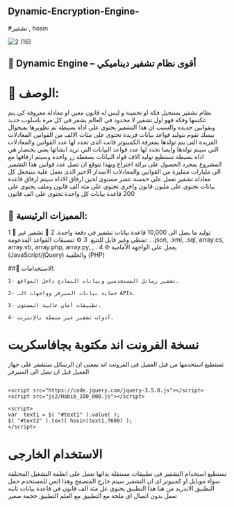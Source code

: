 ## Dynamic-Encryption-Engine-
#تشفير  , hosin

![2 (16)](https://github.com/user-attachments/assets/fd9d0c13-8231-44a6-8e84-6a161d555f61)



## 🔸 Dynamic  Engine – أقوى نظام تشفير ديناميكي
# 🔸 الوصف:
نظام تشفير يستحيل فكة او تخمينة و ليس له قانون معين او معادلة معروفة كي يتم عكسها وفكه فهو اول تشفير لا محدود فى العالم يشفر فى كل مرة باسلوب جديد وبقوانين جديده والسبب ان هذا التشفير يحتوى على اداة بسيطة تم تطويرها بفيجوال بيسك تقوم بتوليد قواعد بيانات فريدة تحتوى على مئات الالف من القوانين المعادلات الفريدة التى يتم تولدها بمعرفة الكمبيوتر  فانت الذى تحدد لها عدد القوانين والمعادلات التى سيتم تولدها وايضا تحدد لها عدد قواعد البيانات التى تريد انشائها يعنى بختصار هى اداة بسيطة تستطيع توليد الاف قواد البيانات بضغطة زر واحدة وسيتم ارفاقها مع المشروع بمجرد الحصول على برائة اختراع وبهذا تتوقع ان تصل عدد قوانين هذا التشفير الى مليارات ممليرة من القوانين والمعادلات الاصدار الاخير الذى نعمل علية سيجعل كل معادلة تشفير تعمل على خمسة عشر مستوى لحين ارفاق الاداة سيتم ارفاق قاعدة بيانات تحتوى على مليون قانون واخرى تحتوى على مئة الف قانون وملف يحتوى على 200 قاعدة بيانات كل واحدة تحتوى على الف قانون 


## 🔸 المميزات الرئيسية:

1 🔁  توليد ما يصل الى 10,000 قاعدة بيانات تشفير في دفعة واحدة.
2 🧠 تشفير غير نمطي وغير قابل للتتبع.
3 ⚙️ تنسيقات القواعد المدعومة: .  .json, .xml, .sql, array.cs, array.vb, array.php, array.py, , .
4 🌐 يعمل على الواجهة الأمامية (JavaScript/jQuery) والخلفية (PHP)  




##🔸 الاستخدامات:

    1- تشفير رسائل المستخدمين وبيانات النماذج داخل المواقع.
    
    2- حماية بيانات السيرفر وواجهات الـ APIs.
    
    3- تطبيقات أمان عالية المستوى.
    
    4- أدوات تشفير غير متصلة بالإنترنت.


#  نسخة الفرونت اند مكتوبة بجافاسكربت  
تستطيع استخدمها من قبل العميل فى الفرونت اند بمعنى ان الرسائل ستشفر على جهاز العميل قبل ان تصل الى السيرفر 

```

<script src="https://code.jquery.com/jquery-3.5.0.js"></script>
<script src="js2/Habib_100_000.js"></script>

<script>
var  text1 = $( "#text1" ).value( );
$( "#text2" ).text( hosin(text1,7600) );
</script> 

```

# الاستخدام الخارجى 

تستطيع استخدام التشفير فى تطبيقات مستقلة بذاتها تعمل على انظمة التشغيل المختلفة سواء موبايل او كمبيوتر اى ان التشفير سيتم خارج المتصفح وهذا ائمن للمستخدم 
حمل التطبيق الاندريد من هنا هذا التطبيق يحتوى عل مئة الف قانون فى قاعدة بيانات ثابته تعمل بدون اتصال اى ملحة مع التطبيق مع العلم التطبيق حجمة صغير 




















    
